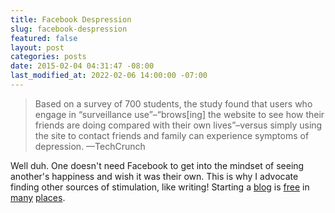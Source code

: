 ```yaml
---
title: Facebook Despression
slug: facebook-despression
featured: false
layout: post
categories: posts
date: 2015-02-04 04:31:47 -08:00
last_modified_at: 2022-02-06 14:00:00 -07:00
---
```


>  Based on a survey of 700 students, the study found that users who engage in “surveillance use”–“brows[ing] the website to see how their friends are doing compared with their own lives”–versus simply using the site to contact friends and family can experience symptoms of depression.
> —TechCrunch

Well duh. One doesn't need Facebook to get into the mindset of seeing another's happiness and wish it was their own. This is why I advocate finding other sources of stimulation, like writing! Starting a [blog](http://wordpress.com) is [free](http://tumblr.com) in [many](http://blogger.com) [places](http://medium.com).

